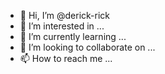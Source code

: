 - 👋 Hi, I’m @derick-rick
- 👀 I’m interested in ...
- 🌱 I’m currently learning ...
- 💞️ I’m looking to collaborate on ...
- 📫 How to reach me ...

<!---
derick-rick/derick-rick is a ✨ special ✨ repository because its `README.md` (this file) appears on your GitHub profile.
You can click the Preview link to take a look at your changes.
--->
